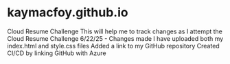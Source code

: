 # kaymacfoy.github.io
Cloud Resume Challenge
This will help me to track changes as I attempt the Cloud Resume Challenge
6/22/25 - Changes made
I have uploaded both my index.html and style.css files
Added a link to my GitHub repository
Created CI/CD by linking GitHub with Azure
